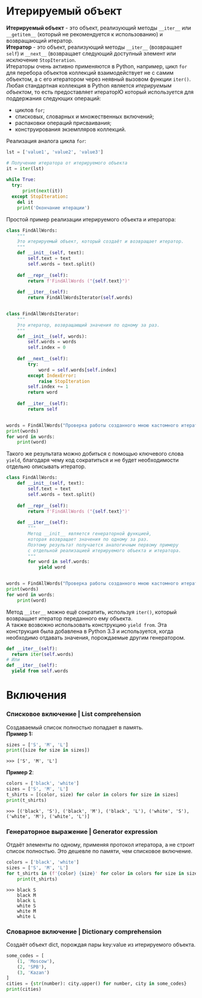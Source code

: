 # Итерируемый объект
**Итерируемый объект** - это объект, реализующий методы `__iter__` или `__getitem__` (который не рекомендуется к использованию) и возвращающий итератор.  
**Итератор** - это объект, реализующий методы `__iter__` (возвращает `self`) и `__next__` (возвращает следующий доступный элемент или исключение `StopIteration`.  
Итераторы очень активно применяются в Python, например, цикл `for` для перебора объектов коллекций взаимодействует не с самим объектом, а с его итератором через неявный вызовом функции `iter()`.
Любая стандартная коллекция в Python является _итерируемым объектом_, то есть предоставляет итераторЮ который используется для поддержания следующих операций:
- циклов `for`;
- списковых, словарных и множественных включений;
- распаковки операций присваивания;
- конструирования экземпляров коллекций.

Реализация аналога цикла `for`:
```python
lst = ['value1', 'value2', 'value3']

# Получение итератора от итерируемого объекта
it = iter(lst)
    
while True:
  try:
      print(next(it))
  except StopIteration:
    del it
    print('Окончание итерации')
```

Простой пример реализации итерируемого объекта и итератора:
```python
class FindAllWords:
    """
    Это итерируемый объект, который создаёт и возвращает итератор.
    """
    def __init__(self, text):
        self.text = text
        self.words = text.split()
    
    def __repr__(self):
        return f'FindAllWords ("{self.text}")'
    
    def __iter__(self):
        return FindAllWordsIterator(self.words)


class FindAllWordsIterator:
    """
    Это итератор, возвращающий значения по одному за раз.
    """
    def __init__(self, words):
        self.words = words
        self.index = 0
        
    def __next__(self):
        try:
            word = self.words[self.index]
        except IndexError:
            raise StopIteration
        self.index += 1
        return word
    
    def __iter__(self):
        return self


words = FindAllWords("Проверка работы созданного мною кастомного итератора")
print(words)
for word in words:
    print(word)
```
Такого же результата можно добиться с помощью ключевого слова `yield`, благодаря чему код сократиться и не будет необходимости отдельно описывать итератор.
```python
class FindAllWords:
    def __init__(self, text):
        self.text = text
        self.words = text.split()
    
    def __repr__(self):
        return f'FindAllWords ("{self.text}")'
    
    def __iter__(self):
        """
        Метод __init__ является генераторной функцией,
        которая возвращает значения по одному за раз.
        Поэтому результат получается аналогичным первому примеру
        с отдельной реализацией итерируемого объекта и итератора.
        """
        for word in self.words:
            yield word


words = FindAllWords("Проверка работы созданного мною кастомного итератора")
print(words)
for word in words:
    print(word)
```
Метод `__iter__` можно ещё сократить, используя `iter()`, который возвращает итератор переданного ему объекта.  
А также возвожно использовать конструкцию `yield from`. Эта конструкция была добавлена в Python 3.3 и используется, когда необходимо отдавать значения, порождаемые другим генератором.
```python
def __iter__(self):
  return iter(self.words)
# Или
def __iter__(self):
  yield from self.words
```

# Включения
### Списковое включение | List comprehension
Создаваемый список полностью попадает в память.  
**Пример 1:**
```python                                                                                  
sizes = ['S', 'M', 'L']                                                                                         
print([size for size in sizes])
```
`>>> ['S', 'M', 'L']`

**Пример 2**:
```python
colors = ['black', 'white']                                                                                     
sizes = ['S', 'M', 'L']                                                                                         
t_shirts = [(color, size) for color in colors for size in sizes]                                                
print(t_shirts)
```

`>>> [('black', 'S'), ('black', 'M'), ('black', 'L'), ('white', 'S'), ('white', 'M'), ('white', 'L')]`

### Генераторное выражение | Generator expression
Отдаёт элементы по одному, применяя протокол итератора, а не строит список полностью. Это дешевле по памяти, чем списковое включение.
```python
colors = ['black', 'white']                                                                                     
sizes = ['S', 'M', 'L']                                                                                         
for t_shirts in (f'{color} {size}' for color in colors for size in sizes):                                      
    print(t_shirts) 
```

```
>>> black S
    black M
    black L
    white S
    white M
    white L
```

### Словарное включение | Dictionary comprehension
Создаёт объект dict, порождая пары key:value из итерируемого объекта.
```python
some_codes = [
    (1, 'Moscow'),
    (2, 'SPB'),
    (3, 'Kazan')
]
cities = {str(number): city.upper() for number, city in some_codes}
print(cities)
```